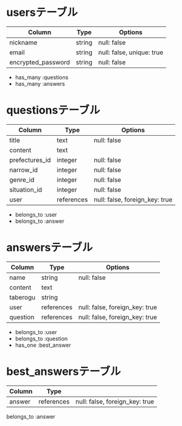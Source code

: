 # usersテーブル

| Column             | Type    | Options                   |
| ------------------ | ------- | ------------------------- |
| nickname           | string  | null: false               |
| email              | string  | null: false, unique: true |
| encrypted_password | string  | null: false               |

- has_many :questions
- has_many :answers


# questionsテーブル

| Column         | Type       | Options                        |
| -------------- | ---------- | ------------------------------ |
| title          | text       | null: false                    |
| content        | text       |                                |
| prefectures_id | integer    | null: false                    |
| narrow_id      | integer    | null: false                    |
| genre_id       | integer    | null: false                    |
| situation_id   | integer    | null: false                    |
| user           | references | null: false, foreign_key: true |

- belongs_to :user
- belongs_to :answer


# answersテーブル

| Column   | Type       | Options                        |
| -------- | ---------- | ------------------------------ |
| name     | string     | null: false                    |
| content  | text       |                                |
| taberogu | string     |                                |
| user     | references | null: false, foreign_key: true |
| question | references | null: false, foreign_key: true |

- belongs_to :user
- belongs_to :question
- has_one :best_answer


# best_answersテーブル

| Column | Type       |                                |
| ------ | ---------- | ------------------------------ |
| answer | references | null: false, foreign_key: true |

belongs_to :answer



